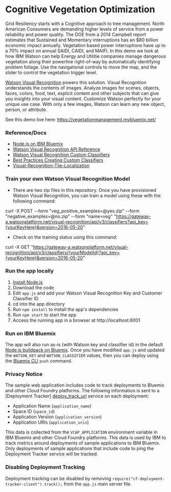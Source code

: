 # Cognitive Vegetation Optimization

Grid Resiliency starts with a Cognitive approach to tree management. North American Consumers are demanding higher levels of service from a power reliability and power quality. The DOE from a 2014 Campbell report estimates that Sustained and Momentary interruptions has an $80 billion economic impact annually. Vegetation based power interruptions have up to a 70% impact on annual SAIDI, CAIDI, and MAIFI. In this demo we look at how IBM Watson can help Energy and Utilitie companies manage dangerous vegetation along their powerline right-of-way by automatically identifying problem foliage. Use the navigational controls to move the map, and the slider to control the vegetation trigger level.  

[Watson Visual Recognition](https://www.ibm.com/watson/services/visual-recognition) powers this solution.  Visual Recognition understands the contents of images. Analyze images for scenes, objects, faces, colors, food, text, explicit content and other subjects that can give you insights into your visual content. Customize Watson perfectly for your unique use case. With only a few images, Watson can learn any new object, person, or attribute.

See this demo live here:  https://vegetationmanagement.mybluemix.net/

### Reference/Docs

* [Node.js on IBM Bluemix](https://console.ng.bluemix.net/catalog/starters/sdk-for-nodejs/)
* [Watson Visual Recognition API Reference](https://www.ibm.com/watson/developercloud/visual-recognition/api/v3/)
* [Watson Visual Recognition Custom Classifiers](https://www.ibm.com/watson/developercloud/visual-recognition/api/v3/#classifiers)
* [Best Practices Creating Custom Classifiers](https://www.ibm.com/blogs/bluemix/2016/10/watson-visual-recognition-training-best-practices/)
* [Visual-Recognition-Tile-Localization](https://github.com/IBM-Cloud/Visual-Recognition-Tile-Localization)


### Train your own Watson Visual Recognition Model

* There are two zip files in this repository.  Once you have provisioned Watson Visual Recognition, you can train a model using these with the following command:

curl -X POST --form "veg_positive_examples=@yes.zip" --form "negative_examples=@no.zip" --form "name=veg" "https://gateway-a.watsonplatform.net/visual-recognition/api/v3/classifiers?api_key={yourKeyHere}&version=2016-05-20"

* Check on the training status using this command:

curl -X GET "https://gateway-a.watsonplatform.net/visual-recognition/api/v3/classifiers/{yourModelId}?api_key={yourKeyHere}&version=2016-05-20"

### Run the app locally

1. [Install Node.js][install_node]
2. Download the code
3. Edit `app.js` and add your Watson Visual Recognition Key and Customer Classifier ID
4. cd into the app directory
5. Run `npm install` to install the app's dependencies
6. Run `npm start` to start the app
7. Access the running app in a browser at http://localhost:6001

### Run on IBM Bluemix

The app will also run as-is (with Watson key and classifier id) in the default [Node.js buildpack on Bluemix][node_bluemix].  Once you have modified `app.js` and updated the `WATSON_KEY` and `WATSON_CLASSIFIER` values, then you can deploy using the [Bluemix CLI][bluemix_cli] `push` command. 

### Privacy Notice

The sample web application includes code to track deployments to Bluemix and other Cloud Foundry platforms. The following information is sent to a [Deployment Tracker] [deploy_track_url] service on each deployment:

* Application Name (`application_name`)
* Space ID (`space_id`)
* Application Version (`application_version`)
* Application URIs (`application_uris`)

This data is collected from the `VCAP_APPLICATION` environment variable in IBM Bluemix and other Cloud Foundry platforms. This data is used by IBM to track metrics around deployments of sample applications to IBM Bluemix. Only deployments of sample applications that include code to ping the Deployment Tracker service will be tracked.

### Disabling Deployment Tracking

Deployment tracking can be disabled by removing `require("cf-deployment-tracker-client").track();` from the `app.js` main server file.

[deploy_track_url]: https://github.com/cloudant-labs/deployment-tracker
[install_node]: https://nodejs.org/en/download/
[node_bluemix]: https://console.ng.bluemix.net/catalog/starters/sdk-for-nodejs/
[bluemix_cli]: https://console.ng.bluemix.net/docs/cli/reference/bluemix_cli/index.html

